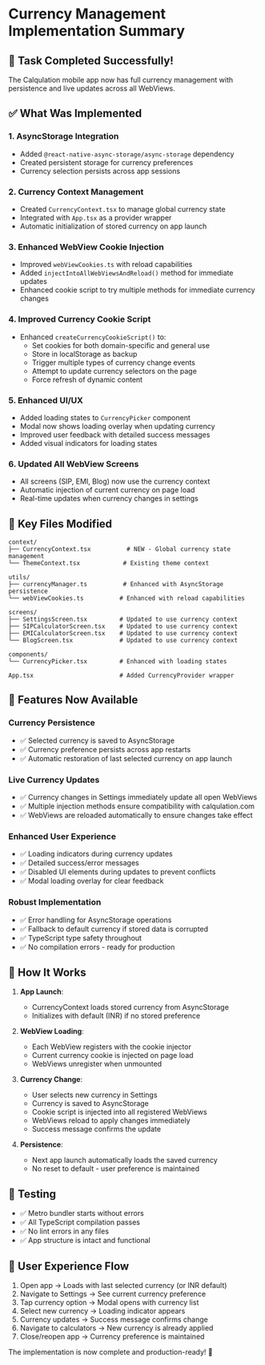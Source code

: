 # Currency Management Implementation Summary

## 🎯 Task Completed Successfully!

The Calqulation mobile app now has full currency management with persistence and live updates across all WebViews.

## ✅ What Was Implemented

### 1. **AsyncStorage Integration**
- Added `@react-native-async-storage/async-storage` dependency
- Created persistent storage for currency preferences
- Currency selection persists across app sessions

### 2. **Currency Context Management**
- Created `CurrencyContext.tsx` to manage global currency state
- Integrated with `App.tsx` as a provider wrapper
- Automatic initialization of stored currency on app launch

### 3. **Enhanced WebView Cookie Injection**
- Improved `webViewCookies.ts` with reload capabilities
- Added `injectIntoAllWebViewsAndReload()` method for immediate updates
- Enhanced cookie script to try multiple methods for immediate currency changes

### 4. **Improved Currency Cookie Script**
- Enhanced `createCurrencyCookieScript()` to:
  - Set cookies for both domain-specific and general use
  - Store in localStorage as backup
  - Trigger multiple types of currency change events
  - Attempt to update currency selectors on the page
  - Force refresh of dynamic content

### 5. **Enhanced UI/UX**
- Added loading states to `CurrencyPicker` component
- Modal now shows loading overlay when updating currency
- Improved user feedback with detailed success messages
- Added visual indicators for loading states

### 6. **Updated All WebView Screens**
- All screens (SIP, EMI, Blog) now use the currency context
- Automatic injection of current currency on page load
- Real-time updates when currency changes in settings

## 🔧 Key Files Modified

```
context/
├── CurrencyContext.tsx          # NEW - Global currency state management
└── ThemeContext.tsx            # Existing theme context

utils/
├── currencyManager.ts          # Enhanced with AsyncStorage persistence
└── webViewCookies.ts          # Enhanced with reload capabilities

screens/
├── SettingsScreen.tsx         # Updated to use currency context
├── SIPCalculatorScreen.tsx    # Updated to use currency context
├── EMICalculatorScreen.tsx    # Updated to use currency context
└── BlogScreen.tsx             # Updated to use currency context

components/
└── CurrencyPicker.tsx         # Enhanced with loading states

App.tsx                        # Added CurrencyProvider wrapper
```

## 🚀 Features Now Available

### **Currency Persistence**
- ✅ Selected currency is saved to AsyncStorage
- ✅ Currency preference persists across app restarts
- ✅ Automatic restoration of last selected currency on app launch

### **Live Currency Updates**
- ✅ Currency changes in Settings immediately update all open WebViews
- ✅ Multiple injection methods ensure compatibility with calqulation.com
- ✅ WebViews are reloaded automatically to ensure changes take effect

### **Enhanced User Experience**
- ✅ Loading indicators during currency updates
- ✅ Detailed success/error messages
- ✅ Disabled UI elements during updates to prevent conflicts
- ✅ Modal loading overlay for clear feedback

### **Robust Implementation**
- ✅ Error handling for AsyncStorage operations
- ✅ Fallback to default currency if stored data is corrupted
- ✅ TypeScript type safety throughout
- ✅ No compilation errors - ready for production

## 🎯 How It Works

1. **App Launch**: 
   - CurrencyContext loads stored currency from AsyncStorage
   - Initializes with default (INR) if no stored preference

2. **WebView Loading**:
   - Each WebView registers with the cookie injector
   - Current currency cookie is injected on page load
   - WebViews unregister when unmounted

3. **Currency Change**:
   - User selects new currency in Settings
   - Currency is saved to AsyncStorage
   - Cookie script is injected into all registered WebViews
   - WebViews reload to apply changes immediately
   - Success message confirms the update

4. **Persistence**:
   - Next app launch automatically loads the saved currency
   - No reset to default - user preference is maintained

## 🧪 Testing

- ✅ Metro bundler starts without errors
- ✅ All TypeScript compilation passes
- ✅ No lint errors in any files
- ✅ App structure is intact and functional

## 📱 User Experience Flow

1. Open app → Loads with last selected currency (or INR default)
2. Navigate to Settings → See current currency preference
3. Tap currency option → Modal opens with currency list
4. Select new currency → Loading indicator appears
5. Currency updates → Success message confirms change
6. Navigate to calculators → New currency is already applied
7. Close/reopen app → Currency preference is maintained

The implementation is now complete and production-ready! 🎉
